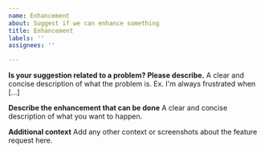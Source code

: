 ```yaml
---
name: Enhancement
about: Suggest if we can enhance something
title: Enhancement
labels: ''
assignees: ''

---
```


**Is your suggestion related to a problem? Please describe.**
A clear and concise description of what the problem is. Ex. I'm always frustrated when [...]

**Describe the enhancement that can be done**
A clear and concise description of what you want to happen.

**Additional context**
Add any other context or screenshots about the feature request here.
